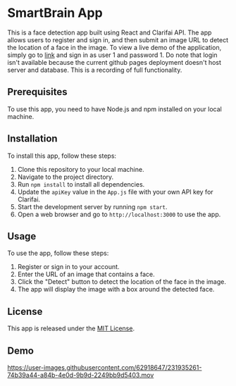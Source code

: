 # SmartBrain App

This is a face detection app built using React and Clarifai API. The app allows users to register and sign in, and then submit an image URL to detect the location of a face in the image.
To view a live demo of the application, simply go to [link](https://fzcuber.github.io/face_detector/) and sign in as user 1 and password 1. Do note that login isn't available because the current github pages deployment doesn't host server and database.
This is a recording of full functionality.

## Prerequisites

To use this app, you need to have Node.js and npm installed on your local machine.

## Installation

To install this app, follow these steps:

1. Clone this repository to your local machine.
2. Navigate to the project directory.
3. Run `npm install` to install all dependencies.
4. Update the `apiKey` value in the `App.js` file with your own API key for Clarifai.
5. Start the development server by running `npm start`.
6. Open a web browser and go to `http://localhost:3000` to use the app.

## Usage

To use the app, follow these steps:

1. Register or sign in to your account.
2. Enter the URL of an image that contains a face.
3. Click the "Detect" button to detect the location of the face in the image.
4. The app will display the image with a box around the detected face.

## License

This app is released under the [MIT License](https://opensource.org/licenses/MIT).


## Demo

https://user-images.githubusercontent.com/62918647/231935261-74b39a44-a84b-4e0d-9b9d-2249bb9d5403.mov

